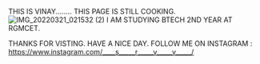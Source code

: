 THIS IS VINAY........
THIS PAGE IS STILL COOKING.
![IMG_20220321_021532 (2)](https://user-images.githubusercontent.com/103072884/172052714-3b576136-f661-499e-b52d-f686867077d7.jpg)
I AM STUDYING BTECH 2ND YEAR AT RGMCET.

THANKS FOR VISTING.
HAVE A NICE DAY.
FOLLOW ME ON INSTAGRAM : https://www.instagram.com/____s_____r_____v_____v_____/
